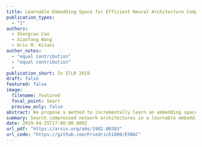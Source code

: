 ```yaml
---
title: Learnable Embedding Space for Efficient Neural Architecture Compression
publication_types:
  - "1"
authors:
  - Shengcao Cao
  - Xiaofang Wang
  - Kris M. Kitani
author_notes:
  - "equal contribution"
  - "equal contribution"
  - 
publication_short: In ICLR 2019
draft: false
featured: false
image:
  filename: featured
  focal_point: Smart
  preview_only: false
abstract: We propose a method to incrementally learn an embedding space over the domain of network architectures, to enable the careful selection of architectures for evaluation during compressed architecture search. Given a teacher network, we search for a compressed network architecture by using Bayesian Optimization (BO) with a kernel function defined over our proposed embedding space to select architectures for evaluation. We demonstrate that our search algorithm can significantly outperform various baseline methods, such as random search and reinforcement learning (Ashok et al., 2018). The compressed architectures found by our method are also better than the state-of-the-art manually-designed compact architecture ShuffleNet (Zhang et al., 2018). We also demonstrate that the learned embedding space can be transferred to new settings for architecture search, such as a larger teacher network or a teacher network in a different architecture family, without any training.
summary: Search compressed network architectures in a learnable embedding space via Bayesian optimization, and find compressed networks outperforming hand-crafted architectures.
date: 2019-04-25T17:00:00.000Z
url_pdf: "https://arxiv.org/abs/1902.00383"
url_code: "https://github.com/Friedrich1006/ESNAC"
---
```

